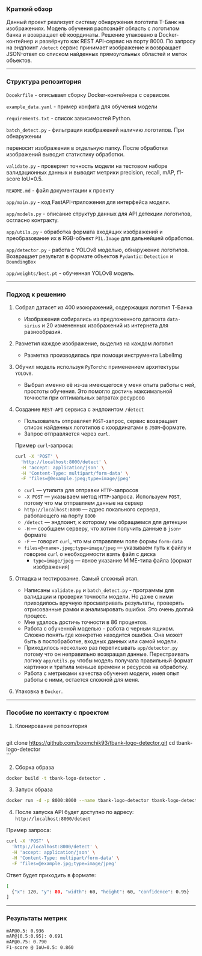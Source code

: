 
### Краткий обзор
Данный проект реализует систему обнаружения логотипа Т-Банк на изображениях. Модель обучения распознаёт область с логотипом банка и возвращает её координаты. Решение упаковано в Docker-контейнер и развёрнуто как REST API-сервис на порту 8000. По запросу на эндпоинт `/detect` сервис принимает изображение и возвращает JSON-ответ со списком найденных прямоугольных областей и меток объектов.

---
### Структура репозитория

`Docekrfile` - описывает сборку Docker-контейнера с сервисом.

`example_data.yaml` - пример конфига для обучения модели

`requirements.txt` - список зависимостей Python. 

`batch_detect.py` - фильтрация изображений  наличию логотипов. При обнаружении 

переносит изображения в отдельную папку. После обработки изображений выводит статистику обработки.

`validate.py` - проверяет точность модели на тестовом наборе валидационных данных и выводит метрики precision, recall, mAP, f1-score IoU=0.5.

`README.md` - файл документации к проекту

`app/main.py` - код FastAPI-приложения для интерфейса модели.

`app/models.py` - описание структур данных для API детекции логотипов, осгласно контракту.

`app/utils.py` - обработка формата входящих изображений и преобразование их в RGB-объект `PIL.Image` для дальнейшей обработки.

`app/detector.py` - работа с YOLOv8 моделью, обнаружение логотипов. Возвращает результат в формате объектов `Pydantic`: `Detection` и `BoundingBox`

`app/weights/best.pt` - обученная YOLOv8 модель.

---

### Подход к решению

1. Собрал датасет из 400 изоюражений, содержащих логотип Т-Банка
	* Изображения собирались из предложенного датасета `data-sirius` и 20 измененных изображений из интернета для разнообразия.
2. Разметил каждое изображение, выделив на каждом логотип
	* Разметка производилась при помощи инструмента LabelImg
	
3. Обучил модель используя `PyTorch`с применением архитектуры `YOLOv8`.
	* Выбрал именно её из-за имеющегося у меня опыта работы с ней, простоты обучения. Это помогло достичь максимальной точности при оптимальных затратах ресурсов

4. Создание `REST-API` сервиса с эндпоинтом `/detect`  

	* Пользователь отправляет `POST`-запрос, сервис возвращает список найденных логотипов с координатами в `JSON`-формате.  
	* Запрос отправляется через `curl`.  
	
	Пример `curl`-запроса:
	
	```bash
	curl -X 'POST' \
	  'http://localhost:8000/detect' \
	  -H 'accept: application/json' \
	  -H 'Content-Type: multipart/form-data' \
	  -F 'files=@0example.jpeg;type=image/jpeg'
	```
	- `curl` — утилита для отправки `HTTP`-запросов  
	- `-X POST` — указываем метод `HTTP`-запроса. Используем `POST`, потому что мы отправляем данные на сервер  
	- `http://localhost:8000` — адрес локального сервера, работающего на порту `8000`  
	- `/detect` — эндпоинт, к которому мы обращаемся для детекции  
	- `-H` — сообщаем серверу, что хотим получить данные в `json`-формате  
	- `-F` — говорит `curl`, что мы отправляем поле формы `form-data`  
	- `files=@<name>.jpeg;type=image/jpeg` — указываем путь к файлу и говорим `curl` о необходимости взять файл с диска  
	  - `type=image/jpeg` — явное указание MIME-типа файла (формат изображения)

5.  Отладка и тестирование. Самый сложный этап.
	* Написаны `validate.py` и `batch_detect.py` - программы для валидации и проверки точности модели.  Но даже с ними приходилось вручную просматривать результаты, проверять отрисованные рамки и анализировать ошибки. Это очень долгий процесс.
	* Мне удалось достичь точности в 86 процентов.
	* Работа с обученной моделью - работа с черным ящиком. Сложно понять где конкретно находится ошибка. Она может быть в постобработке, входных данных или самой модели. 
	* Приходилось несколько раз переписывать `app/detector.py` потому что он неправильно возвращал данные. Перестраивать логику `app/utils.py` чтобы модель получала правильный формат картинки и тратила меньше времени и ресурсов на обработку. 
	* Работа с метриками качества обучения модели, имея опыт работы с ними, остается сложной для меня. 
6. Упаковка в `Docker`.

---
### Пособие по контакту с проектом

1. Клонирование репозитория
   ```bash 
git clone https://github.com/boomchik93/tbank-logo-detector.git
cd tbank-logo-detector   
	```


2. Сборка образа
 ```bash
 docker build -t tbank-logo-detector .
   ```

3. Запуск образа 
```bash
docker run -d -p 8000:8000 --name tbank-logo-detector tbank-logo-detector
```

4. После запуска API будет доступно по адресу: `http://localhost:8000/detect`

Пример запроса:
```bash
curl -X 'POST' \
  'http://localhost:8000/detect' \
  -H 'accept: application/json' \
  -H 'Content-Type: multipart/form-data' \
  -F 'files=@example.jpg;type=image/jpeg'
```

Ответ будет приходить в формате:
```bash
[
  {"x": 120, "y": 80, "width": 60, "height": 60, "confidence": 0.95}
]
```

---

### Результаты метрик
```bash
mAP@0.5: 0.936
mAP@[0.5:0.95]: 0.691
mAP@0.75: 0.790
F1-score @ IoU=0.5: 0.860
```
